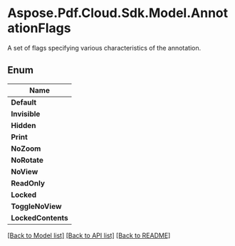 # Aspose.Pdf.Cloud.Sdk.Model.AnnotationFlags
A set of flags specifying various characteristics of the annotation.

## Enum

| Name |
|------------|
|**Default**| 
|**Invisible**| 
|**Hidden**| 
|**Print**| 
|**NoZoom**| 
|**NoRotate**| 
|**NoView**| 
|**ReadOnly**| 
|**Locked**| 
|**ToggleNoView**| 
|**LockedContents**| 


[[Back to Model list]](../README.md#documentation-for-models) [[Back to API list]](../README.md#documentation-for-api-endpoints) [[Back to README]](../README.md)


